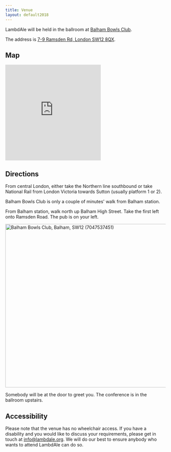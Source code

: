 ```yaml
---
title: Venue
layout: default2018
---
```


LambdAle will be held in the ballroom at [Balham Bowls Club](http://balhambowlsclub.com/).

The address is [7-9 Ramsden Rd, London SW12 8QX](https://www.google.com/maps/place/Balham+Bowls+Club/@51.444971,-0.152492,16z/data=!4m5!3m4!1s0x0:0x4928317423696e4d!8m2!3d51.4449078!4d-0.1525026?hl=en-GB).

## Map

<iframe src="https://www.google.com/maps/embed?pb=!1m14!1m8!1m3!1d19893.772141396432!2d-0.152503!3d51.444908!3m2!1i1024!2i768!4f13.1!3m3!1m2!1s0x0%3A0x4928317423696e4d!2sBalham+Bowls+Club!5e0!3m2!1sen!2suk!4v1518043181690" width="300" height="300" frameborder="0" style="border:0" allowfullscreen></iframe>

## Directions

From central London, either take the Northern line southbound or take National Rail from London Victoria towards Sutton (usually platform 1 or 2).

Balham Bowls Club is only a couple of minutes' walk from Balham station.

From Balham station, walk north up Balham High Street. Take the first left onto Ramsden Road. The pub is on your left.

<a title="By Ewan Munro from London, UK [CC BY-SA 2.0 (https://creativecommons.org/licenses/by-sa/2.0)], via Wikimedia Commons" href="https://commons.wikimedia.org/wiki/File%3ABalham_Bowls_Club%2C_Balham%2C_SW12_(7047537451).jpg"><img width="512" alt="Balham Bowls Club, Balham, SW12 (7047537451)" src="https://upload.wikimedia.org/wikipedia/commons/thumb/a/ad/Balham_Bowls_Club%2C_Balham%2C_SW12_%287047537451%29.jpg/512px-Balham_Bowls_Club%2C_Balham%2C_SW12_%287047537451%29.jpg"/></a>

Somebody will be at the door to greet you. The conference is in the ballroom upstairs.

## Accessibility

Please note that the venue has no wheelchair access. If you have a disability and you would like to discuss your requirements, please get in touch at [info@lambdale.org](mailto:info@lambdale.org). We will do our best to ensure anybody who wants to attend LambdAle can do so.
